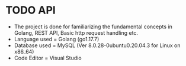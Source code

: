 # TODO API 
- The project is done for familiarizing the fundamental concepts in Golang, REST API, Basic http request handling etc.
- Language used = Golang (go1.17.7)
- Database used = MySQL (Ver 8.0.28-0ubuntu0.20.04.3 for Linux on x86_64)
- Code Editor = Visual Studio   
